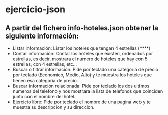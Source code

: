 # ejercicio-json
## A partir del fichero info-hoteles.json obtener la siguiente información:

  * Listar información: Listar los hoteles que tengan 4 estrellas (****)
  * Contar información: Contar los hoteles que existen, ordenados por estrellas, es decir, mostrara el numero de hoteles que hay con 5 estrellas, con 4 estrellas, etc...
  * Buscar o filtrar información: Pide por teclado una categoria de precio por teclado (Economico, Medio, Alto) y te muestra los hoteles que tienen esa categoria de precio.
  * Buscar información relacionada: Pide por teclado los dos ultimos numeros del telefono y nos mostrara la lista de telefonos que coinciden junto con el nombre del hotel.
  * Ejercicio libre: Pide por teclado el nombre de una pagina web y te muestra su descripcion y su direccion.
  
